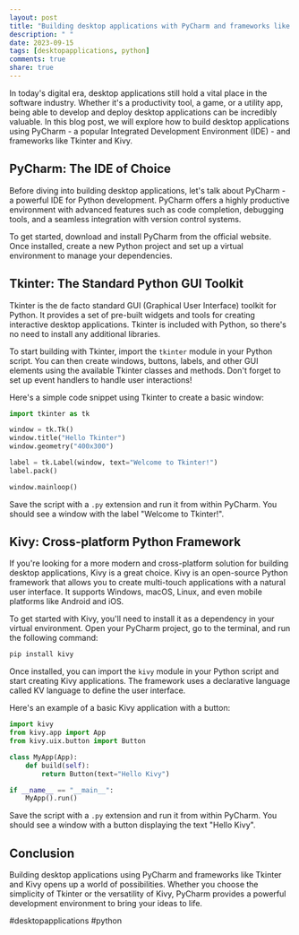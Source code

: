 ```yaml
---
layout: post
title: "Building desktop applications with PyCharm and frameworks like Tkinter or Kivy"
description: " "
date: 2023-09-15
tags: [desktopapplications, python]
comments: true
share: true
---
```


In today's digital era, desktop applications still hold a vital place in the software industry. Whether it's a productivity tool, a game, or a utility app, being able to develop and deploy desktop applications can be incredibly valuable. In this blog post, we will explore how to build desktop applications using PyCharm  - a popular Integrated Development Environment (IDE) - and frameworks like Tkinter and Kivy.

## PyCharm: The IDE of Choice

Before diving into building desktop applications, let's talk about PyCharm - a powerful IDE for Python development. PyCharm offers a highly productive environment with advanced features such as code completion, debugging tools, and a seamless integration with version control systems.

To get started, download and install PyCharm from the official website. Once installed, create a new Python project and set up a virtual environment to manage your dependencies.

## Tkinter: The Standard Python GUI Toolkit

Tkinter is the de facto standard GUI (Graphical User Interface) toolkit for Python. It provides a set of pre-built widgets and tools for creating interactive desktop applications. Tkinter is included with Python, so there's no need to install any additional libraries.

To start building with Tkinter, import the `tkinter` module in your Python script. You can then create windows, buttons, labels, and other GUI elements using the available Tkinter classes and methods. Don't forget to set up event handlers to handle user interactions!

Here's a simple code snippet using Tkinter to create a basic window:

```python
import tkinter as tk

window = tk.Tk()
window.title("Hello Tkinter")
window.geometry("400x300")

label = tk.Label(window, text="Welcome to Tkinter!")
label.pack()

window.mainloop()
```

Save the script with a `.py` extension and run it from within PyCharm. You should see a window with the label "Welcome to Tkinter!".

## Kivy: Cross-platform Python Framework

If you're looking for a more modern and cross-platform solution for building desktop applications, Kivy is a great choice. Kivy is an open-source Python framework that allows you to create multi-touch applications with a natural user interface. It supports Windows, macOS, Linux, and even mobile platforms like Android and iOS.

To get started with Kivy, you'll need to install it as a dependency in your virtual environment. Open your PyCharm project, go to the terminal, and run the following command:

```python
pip install kivy
```

Once installed, you can import the `kivy` module in your Python script and start creating Kivy applications. The framework uses a declarative language called KV language to define the user interface.

Here's an example of a basic Kivy application with a button:

```python
import kivy
from kivy.app import App
from kivy.uix.button import Button

class MyApp(App):
    def build(self):
        return Button(text="Hello Kivy")

if __name__ == "__main__":
    MyApp().run()
```

Save the script with a `.py` extension and run it from within PyCharm. You should see a window with a button displaying the text "Hello Kivy".

## Conclusion

Building desktop applications using PyCharm and frameworks like Tkinter and Kivy opens up a world of possibilities. Whether you choose the simplicity of Tkinter or the versatility of Kivy, PyCharm provides a powerful development environment to bring your ideas to life.

#desktopapplications #python